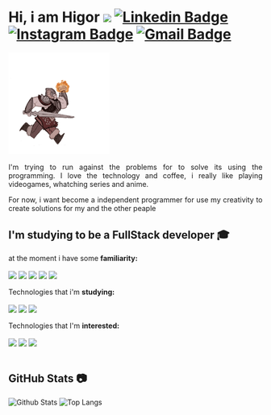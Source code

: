 # Hi, i am Higor <img src="https://media.giphy.com/media/hvRJCLFzcasrR4ia7z/giphy.gif" width="30px"/> [![Linkedin Badge](https://img.shields.io/badge/-HigorLara-blue?style=flat-square&logo=Linkedin&logoColor=white&link=https://www.linkedin.com/in/higor-lara-b46b2a1b2/)](https://www.linkedin.com/in/higor-lara-b46b2a1b2/) [![Instagram Badge](https://img.shields.io/badge/-HigorLara-purple?style=flat-square&logo=instagram&logoColor=white&link=https://www.instagram.com/higor_lara/?hl=pt-br)](https://instagram.com/higor_lara) [![Gmail Badge](https://img.shields.io/badge/-higorv.lara@gmail.com-c14438?style=flat-square&logo=Gmail&logoColor=white&link=mailto:higorv.lara@gmail.com)](mailto:higorv.lara@gmail.com)

<img width='200px' src='https://github.com/Higor-Lara/Higor-Lara/blob/main/skyrim.gif'/>
<p align = "justify">I'm trying to run against the problems for to solve its using the programming. I love  the technology and coffee, i really like playing videogames, whatching series and anime.<p/>

<p align = "justify">For now, i want become a independent programmer for use my creativity to create solutions for my and the other peaple<p/>

## I'm studying to be a FullStack developer :mortar_board: &nbsp;

at the moment i have some <b>familiarity:</b> <br><br>
<img src='https://img.shields.io/badge/React-20232A?style=for-the-badge&logo=react&logoColor=61DAFB' />
<img src='https://img.shields.io/badge/JavaScript-F7DF1E?style=for-the-badge&logo=javascript&logoColor=black' />
<img src='https://img.shields.io/badge/TypeScript-007ACC?style=for-the-badge&logo=typescript&logoColor=white' />
<img src='https://img.shields.io/badge/HTML5-E34F26?style=for-the-badge&logo=html5&logoColor=white' />
<img src='https://img.shields.io/badge/CSS3-1572B6?style=for-the-badge&logo=css3&logoColor=white' />

Technologies that i'm <b>studying:</b> <br><br>
<img src='https://img.shields.io/badge/JavaScript-F7DF1E?style=for-the-badge&logo=javascript&logoColor=black' />
<img src='https://img.shields.io/badge/React_Native-20232A?style=for-the-badge&logo=react&logoColor=61DAFB' />
<img src='https://img.shields.io/badge/firebase-ffca28?style=for-the-badge&logo=firebase&logoColor=black' />

Technologies that I'm <b>interested:</b> <br><br>
<img src='https://img.shields.io/badge/Node.js-43853D?style=for-the-badge&logo=node-dot-js&logoColor=white' />
<img src='https://img.shields.io/badge/next.js-000000?style=for-the-badge&logo=next-dot-js&logoColor=white' />
<img src='https://img.shields.io/badge/Vue.js-35495E?style=for-the-badge&logo=vue-dot-js&logoColor=4FC08D' />
<br><br>
## GitHub Stats :camera: &nbsp;

![Github Stats](https://github-readme-stats.vercel.app/api?username=higor-lara&show_icons=true&count_private=true&show_icons=true&include_all_commits=true)
![Top Langs](https://github-readme-stats.vercel.app/api/top-langs/?username=higor-lara&hide=TeX&layout=compact)
